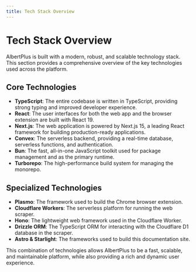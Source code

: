 ```yaml
---
title: Tech Stack Overview
---
```


# Tech Stack Overview

AlbertPlus is built with a modern, robust, and scalable technology stack. This section provides a comprehensive overview of the key technologies used across the platform.

## Core Technologies

- **TypeScript**: The entire codebase is written in TypeScript, providing strong typing and improved developer experience.
- **React**: The user interfaces for both the web app and the browser extension are built with React 19.
- **Next.js**: The web application is powered by Next.js 15, a leading React framework for building production-ready applications.
- **Convex**: The serverless backend, providing a real-time database, serverless functions, and authentication.
- **Bun**: The fast, all-in-one JavaScript toolkit used for package management and as the primary runtime.
- **Turborepo**: The high-performance build system for managing the monorepo.

## Specialized Technologies

- **Plasmo**: The framework used to build the Chrome browser extension.
- **Cloudflare Workers**: The serverless platform for running the web scraper.
- **Hono**: The lightweight web framework used in the Cloudflare Worker.
- **Drizzle ORM**: The TypeScript ORM for interacting with the Cloudflare D1 database in the scraper.
- **Astro & Starlight**: The frameworks used to build this documentation site.

This combination of technologies allows AlbertPlus to be a fast, scalable, and maintainable platform, while also providing a rich and dynamic user experience.
